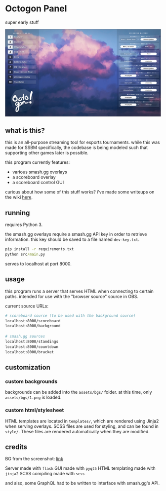 
Octogon Panel
=============

super early stuff

![Preview Screenshot](preview.png)

## what is this?

this is an all-purpose streaming tool for esports tournaments.
while this was made for SSBM specifically, the codebase is being modeled such that supporting other games later is possible.

this program currently features:

- various smash.gg overlays
- a scoreboard overlay
- a scoreboard control GUI

curious about how some of this stuff works? i've made some writeups on the wiki [here](https://github.com/branden-akana/octogon-panel/wiki/Utility-Code-&-Challenges).

## running

requires Python 3.

the smash.gg overlays require a smash.gg API key in order to retrieve information. this key should be saved to a file named `dev-key.txt`.

```cmd
pip install -r requirements.txt
python src/main.py
```

serves to localhost at port 8000.

## usage

this program runs a server that serves HTML when connecting to certain paths. intended for use with the "browser source" source in OBS.

current source URLs:
```bash
# scoreboard source (to be used with the background source)
localhost:8000/scoreboard
localhost:8000/background

# smash.gg sources
localhost:8000/standings
localhost:8000/countdown
localhost:8000/bracket
```

## customization

### custom backgrounds

backgrounds can be added into the `assets/bgs/` folder. at this time, only `assets/bgs/1.png` is loaded.

### custom html/stylesheet

HTML templates are located in `templates/`, which are rendered using Jinja2 when serving overlays.
SCSS files are used for styling, and can be found in `style/`. These files are rendered automatically when they are modified.

## credits

BG from the screenshot: [link](https://dangerdrop.tumblr.com/post/165399672305/%E6%9A%81-akatsuki-%E9%9F%BF-hibiki)

Server made with `flask`
GUI made with `pyqt5`
HTML templating made with `jinja2`
SCSS compiling made with `scss`

and also, some GraphQL had to be written to interface with smash.gg's API.
